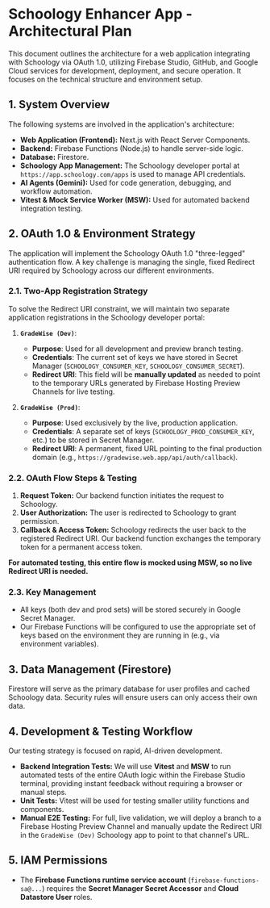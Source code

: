 # **Schoology Enhancer App \- Architectural Plan**

This document outlines the architecture for a web application integrating with Schoology via OAuth 1.0, utilizing Firebase Studio, GitHub, and Google Cloud services for development, deployment, and secure operation. It focuses on the technical structure and environment setup.

## **1\. System Overview**

The following systems are involved in the application's architecture:

* **Web Application (Frontend):** Next.js with React Server Components.
* **Backend:** Firebase Functions (Node.js) to handle server-side logic.
* **Database:** Firestore.
* **Schoology App Management:** The Schoology developer portal at `https://app.schoology.com/apps` is used to manage API credentials.
* **AI Agents (Gemini):** Used for code generation, debugging, and workflow automation.
*   **Vitest & Mock Service Worker (MSW):** Used for automated backend integration testing.

## **2\. OAuth 1.0 & Environment Strategy**

The application will implement the Schoology OAuth 1.0 "three-legged" authentication flow. A key challenge is managing the single, fixed Redirect URI required by Schoology across our different environments.

### **2.1. Two-App Registration Strategy**

To solve the Redirect URI constraint, we will maintain two separate application registrations in the Schoology developer portal:

1.  **`GradeWise (Dev)`**:
    *   **Purpose**: Used for all development and preview branch testing.
    *   **Credentials**: The current set of keys we have stored in Secret Manager (`SCHOOLOGY_CONSUMER_KEY`, `SCHOOLOGY_CONSUMER_SECRET`).
    *   **Redirect URI**: This field will be **manually updated** as needed to point to the temporary URLs generated by Firebase Hosting Preview Channels for live testing.

2.  **`GradeWise (Prod)`**:
    *   **Purpose**: Used exclusively by the live, production application.
    *   **Credentials**: A separate set of keys (`SCHOOLOGY_PROD_CONSUMER_KEY`, etc.) to be stored in Secret Manager.
    *   **Redirect URI**: A permanent, fixed URL pointing to the final production domain (e.g., `https://gradewise.web.app/api/auth/callback`).

### **2.2. OAuth Flow Steps & Testing**

1. **Request Token:** Our backend function initiates the request to Schoology.
2. **User Authorization:** The user is redirected to Schoology to grant permission.
3. **Callback & Access Token:** Schoology redirects the user back to the registered Redirect URI. Our backend function exchanges the temporary token for a permanent access token.

**For automated testing, this entire flow is mocked using MSW, so no live Redirect URI is needed.**

### **2.3. Key Management**

* All keys (both dev and prod sets) will be stored securely in Google Secret Manager.
* Our Firebase Functions will be configured to use the appropriate set of keys based on the environment they are running in (e.g., via environment variables).

## **3\. Data Management (Firestore)**

Firestore will serve as the primary database for user profiles and cached Schoology data. Security rules will ensure users can only access their own data.

## **4\. Development & Testing Workflow**

Our testing strategy is focused on rapid, AI-driven development.

*   **Backend Integration Tests:** We will use **Vitest** and **MSW** to run automated tests of the entire OAuth logic within the Firebase Studio terminal, providing instant feedback without requiring a browser or manual steps.
*   **Unit Tests:** Vitest will be used for testing smaller utility functions and components.
*   **Manual E2E Testing:** For full, live validation, we will deploy a branch to a Firebase Hosting Preview Channel and manually update the Redirect URI in the `GradeWise (Dev)` Schoology app to point to that channel's URL.

## **5\. IAM Permissions**

* The **Firebase Functions runtime service account** (`firebase-functions-sa@...`) requires the **Secret Manager Secret Accessor** and **Cloud Datastore User** roles.
